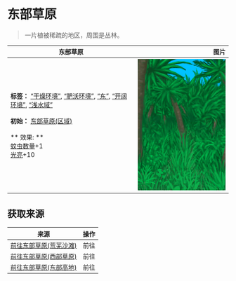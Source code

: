 # 东部草原  
> 一片植被稀疏的地区，周围是丛林。  
  
  东部草原  |   图片   
 ----  |  ----:   
 **标签：**	[“干燥环境”](tag_EnvDry.md), [“肥沃环境”](tag_EnvFertile.md), [“东”](tag_East.md), [“开阔环境”](tag_EnvOpen.md), [“浅水域”](tag_MonitorTerritory.md)<br><br>**初始：**	[东部草原(区域)](GrasslandsE.md)<br><br>** 效果: **<br>[蚊虫数量](BugPopulation.md)+1<br>[光亮](Light.md)+10  |  <img decoding="async" src="Sprite/Jungle.png" href="a.md" style="max-width:300px;max-height:300px;">   
  
## 获取来源  
来源  |  操作  
----  |  ----  
[前往东部草原(荒芜沙滩)](Path_DesolateBeachToGrasslandsE.md)  |  前往  
[前往东部草原(西部草原)](Path_GrasslandsWToGrasslandsE.md)  |  前往  
[前往东部草原(东部高地)](Path_HighlandsEToGrasslandsE.md)  |  前往  

